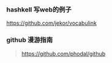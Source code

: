 
### hashkell 写web的例子
https://github.com/jekor/vocabulink

### github 漫游指南
> https://github.com/phodal/github
